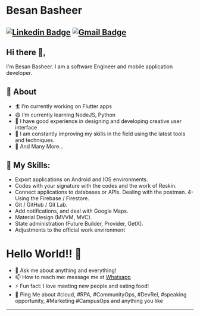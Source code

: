 # Besan Basheer
[![Linkedin Badge](https://img.shields.io/badge/-besan_basheer?style=flat-square&logo=Linkedin&logoColor=white&link=https://www.linkedin.com/in/besan-alibasheer/)](https://www.linkedin.com/in/besan-alibasheer/)
[![Gmail Badge](https://img.shields.io/badge/-besan.basheer3@gmail.com-c14438?style=flat-square&logo=Gmail&logoColor=white&link=mailto:besan.basheer3@gmail.com)](mailto:besan.basheer3@gmail.com)
---

## Hi there 👋,           
I'm Besan Basheer.  I am a software Engineer and mobile application developer. 

## 🧐 About
- 🏄‍  I’m currently working on Flutter apps
- 😄  I’m currently learning NodeJS, Python
- 🔭 I have good experience in designing and developing creative user interface
- 🌱 I am constantly improving my skills in the field using the latest tools and techniques.
- 👯 And Many More...

## 🧐 My Skills:
- Export applications on Android and IOS environments.
- Codes with your signature with the codes and the work of Reskin.
- Connect applications to databases or APIs. Dealing with the postman. 4- Using the Firebase / Firestore.
- Git / GitHub / Git Lab.
- Add notifications, and deal with Google Maps.
- Material Design (MVVM, MVC).
- State administration (Future Builder, Provider, GetX).
- Adjustments to the
official work environment

# Hello World!! 🤔
- 💬 Ask me about anything and everything! 
- 📫 How to reach me: message me at [Whatsapp](https://wa.me/+972597786890)
- ⚡ Fun fact: I love meeting new people and eating food! 
- 💬 Ping Me about #cloud, #RPA, #CommunityOps, #DevRel, #speaking opportunity, #Marketing #CampusOps and anything you like
---
